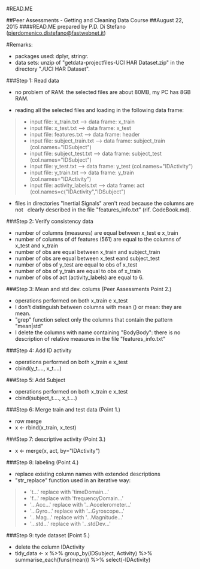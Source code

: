 #READ.ME

##Peer Assessments - Getting and Cleaning Data Course
##August 22, 2015
####READ.ME prepared by P.D. Di Stefano (pierdomenico.distefano@fastwebnet.it)

#Remarks: 
* packages used:  dplyr, stringr.
* data sets: unzip of "getdata-projectfiles-UCI HAR Dataset.zip" in the directory "./UCI HAR Dataset". 


###Step 1: Read data
* no problem of RAM: the selected files are about 80MB, my PC has 8GB RAM.

* reading all the selected files and loading in the following data frame:
>*  input file: x_train.txt           --> data frame: x_train
>*  input file: x_test.txt            --> data frame: x_test
>*  input file: features.txt          --> data frame: header
>*  input file: subject_train.txt     --> data frame: subject_train  (col.names="IDSubject")  
>*  input file: subject_test.txt      --> data frame: subject_test   (col.names="IDSubject")
>*  input file: y_test.txt            --> data frame: y_test  (col.names="IDActivity")  
>*  input file: y_train.txt           --> data frame: y_train (col.names="IDActivity")
>*  input file: activity_labels.txt   --> data frame: act  (col.names=c("IDActivity","IDSubject")

*  files in directories "Inertial Signals" aren't read because the columns are not
  clearly described in the file "features_info.txt" (rif. CodeBook.md). 

###Step 2: Verify consistency data
* number of columns (measures) are equal between x_test e x_train
* number of columns of df features (561) are equal to the columns of x_test and x_train 
* number of obs are equal between x_train and subject_train 
* number of obs are equal between x_test eand subject_test
* number of obs of y_test are equal to obs of x_test
* number of obs of y_train are equal to obs of x_train
* number of obs of act (activity_labels) are equal to 6.  


###Step 3: Mean and std dev. colums (Peer Assessments Point 2.)
* operations performed on both x_train e x_test
* I don't distinguish between columns with mean () or mean: they are mean.
* "grep" function select only the columns that contain the pattern "mean|std"
* I delete the columns with name containing "BodyBody": there is no description of relative measures in the file "features_info.txt"  

###Step 4:  Add ID activity
* operations performed on both x_train e x_test
* cbind(y_t...., x_t....)

###Step 5:  Add Subject
* operations performed on both x_train e x_test
* cbind(subject_t...., x_t....) 

###Step 6: Merge train and test data (Point 1.)
* row merge
* x <- rbind(x_train, x_test)
 
###Step 7: descriptive activity (Point 3.)
* x <- merge(x, act, by="IDActivity")
 
###Step 8: labeling (Point 4.)
* replace existing column names with extended descriptions
* "str_replace" function used in an iterative way:

>* 't...'       replace with  'timeDomain...'
>* 'f...'       replace with  'frequencyDomain...'
>* '...Acc...'  replace with  '...Accelerometer...'  
>* '...Gyro...' replace with  '...Gyroscope...'
>* '...Mag...'  replace with  '...Magnitude...'
>* '...std...'  replace with  '...stdDev...'
                            
###Step 9: tyde dataset (Point 5.)
* delete the column IDActivity
* tidy_data <- x %>% group_by(IDSubject, Activity) %>% summarise_each(funs(mean)) %>% select(-IDActivity)
